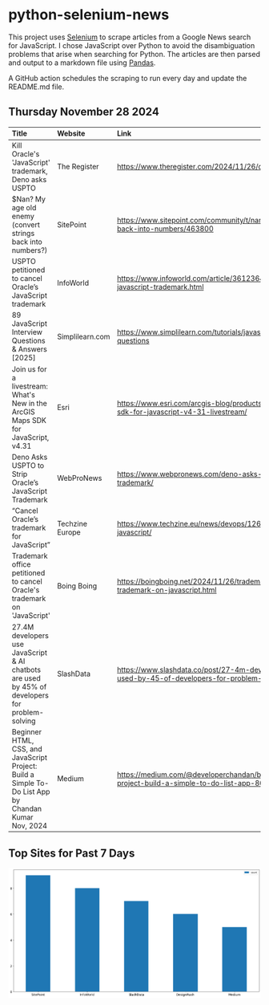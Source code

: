 # python-selenium-news

This project uses [Selenium](https://www.seleniumhq.org/) to scrape articles from a Google News search for JavaScript.
I chose JavaScript over Python to avoid the disambiguation problems that arise when searching for Python.
The articles are then parsed and output to a markdown file using [Pandas](https://pandas.pydata.org/).

A GitHub action schedules the scraping to run every day and update the README.md file.

## Thursday November 28 2024


| Title                                                                                                  | Website         | Link                                                                                                                       |
|:-------------------------------------------------------------------------------------------------------|:----------------|:---------------------------------------------------------------------------------------------------------------------------|
| Kill Oracle's 'JavaScript' trademark, Deno asks USPTO                                                  | The Register    | https://www.theregister.com/2024/11/26/cancel_oracles_javascript_trademark_deno/                                           |
| $Nan? My age old enemy (convert strings back into numbers?)                                            | SitePoint       | https://www.sitepoint.com/community/t/nan-my-age-old-enemy-convert-strings-back-into-numbers/463800                        |
| USPTO petitioned to cancel Oracle’s JavaScript trademark                                               | InfoWorld       | https://www.infoworld.com/article/3612364/uspto-petitioned-to-cancel-oracles-javascript-trademark.html                     |
| 89 JavaScript Interview Questions & Answers [2025]                                                     | Simplilearn.com | https://www.simplilearn.com/tutorials/javascript-tutorial/javascript-interview-questions                                   |
| Join us for a livestream: What's New in the ArcGIS Maps SDK for JavaScript, v4.31                      | Esri            | https://www.esri.com/arcgis-blog/products/js-api-arcgis/developers/arcgis-maps-sdk-for-javascript-v4-31-livestream/        |
| Deno Asks USPTO to Strip Oracle’s JavaScript Trademark                                                 | WebProNews      | https://www.webpronews.com/deno-asks-uspto-to-strip-oracles-javascript-trademark/                                          |
| “Cancel Oracle’s trademark for JavaScript”                                                             | Techzine Europe | https://www.techzine.eu/news/devops/126624/cancel-oracles-trademark-for-javascript/                                        |
| Trademark office petitioned to cancel Oracle's trademark on 'JavaScript'                               | Boing Boing     | https://boingboing.net/2024/11/26/trademark-office-petitioned-to-cancel-oracles-trademark-on-javascript.html               |
| 27.4M developers use JavaScript & AI chatbots are used by 45% of developers for problem-solving        | SlashData       | https://www.slashdata.co/post/27-4m-developers-use-javascript-ai-chatbots-are-used-by-45-of-developers-for-problem-solving |
| Beginner HTML, CSS, and JavaScript Project: Build a Simple To-Do List App  by Chandan Kumar  Nov, 2024 | Medium          | https://medium.com/@developerchandan/beginner-html-css-and-javascript-project-build-a-simple-to-do-list-app-80129837f66e   |
## Top Sites for Past 7 Days

![Graph of Top Sites](https://raw.githubusercontent.com/dan-mba/python-selenium-news/main/last-week.png)
